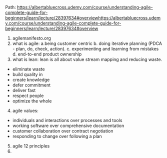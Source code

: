 Path: https://albertabluecross.udemy.com/course/understanding-agile-complete-guide-for-beginners/learn/lecture/28397634#overviewhttps://albertabluecross.udemy.com/course/understanding-agile-complete-guide-for-beginners/learn/lecture/28397634#overview

1. agilemanifesto.org
2. what is agile: a.being customer centric b. doing iterative planning (PDCA - plan, do, check, action). c. experimenting and learning from mistakes d. end-to-end product ownership
3. what is lean: lean is all about value stream mapping and reducing waste.

- eliminate waste
- build quality in
- create knowledge
- defer commitment
- deliver fast
- respect people
- optimize the whole

4. agile values:

- individuals and interactions over processes and tools
- working software over comprehensive documentation
- customer collaboration over contract negotiation
- responding to change over following a plan

5. agile 12 principles
6.
